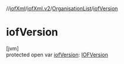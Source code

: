 //[iofXml](../../../index.md)/[iofXml.v2](../index.md)/[OrganisationList](index.md)/[iofVersion](iof-version.md)

# iofVersion

[jvm]\
protected open var [iofVersion](iof-version.md): [IOFVersion](../-i-o-f-version/index.md)
